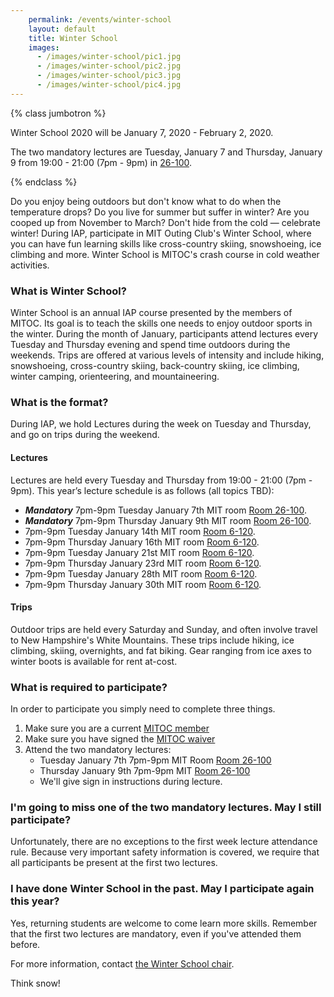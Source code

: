```yaml
---
    permalink: /events/winter-school
    layout: default
    title: Winter School
    images:
      - /images/winter-school/pic1.jpg
      - /images/winter-school/pic2.jpg
      - /images/winter-school/pic3.jpg
      - /images/winter-school/pic4.jpg
---
```


{% class jumbotron %}

Winter School 2020 will be January 7, 2020 - February 2, 2020.

The two mandatory lectures are Tuesday, January 7 and Thursday, January 9 from 19:00 - 21:00 (7pm - 9pm) in [26-100](https://whereis.mit.edu?q=26-100).

{% endclass %}



Do you enjoy being outdoors but don't know what to do when the temperature drops? Do you live for summer but suffer in winter? Are you cooped up from November to March? Don't hide from the cold — celebrate winter! During IAP, participate in MIT Outing Club's Winter School, where you can have fun learning skills like cross-country skiing, snowshoeing, ice climbing and more. Winter School is MITOC's crash course in cold weather activities.

### What is Winter School?

Winter School is an annual IAP course presented by the members of MITOC. Its goal is to teach the skills one needs to enjoy outdoor sports in the winter. During the month of January, participants attend lectures every Tuesday and Thursday evening and spend time outdoors during the weekends. Trips are offered at various levels of intensity and include hiking, snowshoeing, cross-country skiing, back-country skiing, ice climbing, winter camping, orienteering, and mountaineering.

### What is the format?

During IAP, we hold Lectures during the week on Tuesday and Thursday, and go on trips during the weekend.

#### Lectures

Lectures are held every Tuesday and Thursday from 19:00 - 21:00 (7pm - 9pm). This year’s lecture schedule is as follows (all topics TBD):

*   **_Mandatory_** 7pm-9pm Tuesday January 7th MIT room [Room 26-100](https://whereis.mit.edu?q=26-100).
*   **_Mandatory_** 7pm-9pm Thursday January 9th MIT room [Room 26-100](https://whereis.mit.edu?q=26-100).
*   7pm-9pm Tuesday January 14th MIT room [Room 6-120](https://whereis.mit.edu?q=6-120).
*   7pm-9pm Thursday January 16th MIT room [Room 6-120](https://whereis.mit.edu?q=6-120).
*   7pm-9pm Tuesday January 21st MIT room [Room 6-120](https://whereis.mit.edu?q=6-120).
*   7pm-9pm Thursday January 23rd MIT room [Room 6-120](https://whereis.mit.edu?q=6-120).
*   7pm-9pm Tuesday January 28th MIT room [Room 6-120](https://whereis.mit.edu?q=6-120).
*   7pm-9pm Thursday January 30th MIT room [Room 6-120](https://whereis.mit.edu?q=6-120).

#### Trips

Outdoor trips are held every Saturday and Sunday, and often involve travel to New Hampshire's White Mountains. These trips include hiking, ice climbing, skiing, overnights, and fat biking. Gear ranging from ice axes to winter boots is available for rent at-cost.

### What is required to participate?

In order to participate you simply need to complete three things.

1.  Make sure you are a current [MITOC member](https://mitoc-trips.mit.edu/profile/membership/)
2.  Make sure you have signed the [MITOC waiver](https://mitoc-trips.mit.edu/profile/waiver/)
3.  Attend the two mandatory lectures:
    *   Tuesday January 7th 7pm-9pm MIT Room [Room 26-100](https://whereis.mit.edu?q=26-100)
    *   Thursday January 9th 7pm-9pm MIT [Room 26-100](https://whereis.mit.edu?q=26-100)
    *   We'll give sign in instructions during lecture.

### I'm going to miss one of the two mandatory lectures. May I still participate?

Unfortunately, there are no exceptions to the first week lecture attendance rule. Because very important safety information is covered, we require that all participants be present at the first two lectures.

### I have done Winter School in the past. May I participate again this year?

Yes, returning students are welcome to come learn more skills. Remember that the first two lectures are mandatory, even if you've attended them before.

For more information, contact [the Winter School chair](mailto:ws-chair@mit.edu).

Think snow!
